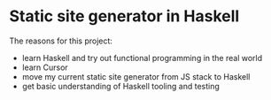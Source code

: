 # Static site generator in Haskell

The reasons for this project:

* learn Haskell and try out functional programming in the real world
* learn Cursor
* move my current static site generator from JS stack to Haskell
* get basic understanding of Haskell tooling and testing